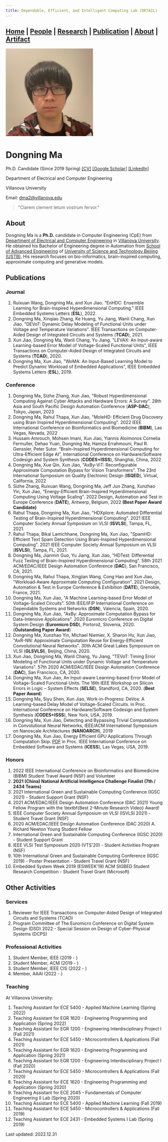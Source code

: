 ```yaml
---
title: Dependable, Efficient, and Intelligent Computing Lab (DETAIL)
---
```

## [Home](../) | [**People**](../people) | [Research](../research) | [Publication](../publication) | [About](../about) | [Artifact](../artifact) 

<img src="../asset/dma2.jfif" alt="Dongning Ma" width="280">

# Dongning Ma
Ph.D. Candidate (Since 2019 Spring) [[CV]](../asset/dma_CV.pdf) [[Google Scholar]](https://scholar.google.com/citations?user=XlJuTdcAAAAJ&hl=en) [[LinkedIn]](https://www.linkedin.com/in/dongning-ma-73ab5b185/)

Department of Electrical and Computer Engineering

Villanova University

Email: dma2@villanova.edu 

> "Clarem clement letum vostrum fervor."

## About
Dongning Ma is a **Ph.D.** candidate in Computer Engineering (CpE) from [Department of Electrical and Computer Engineering](https://www1.villanova.edu/villanova/engineering/departments/ece.html) in [Villanova University](https://www1.villanova.edu/). He obtained his Bachelor of Engineering degree in Automation from [School of Advanced Engineering](http://ae.ustb.edu.cn/) of [University of Science and Technology Beijing (USTB)](https://www.ustb.edu.cn). His research focuses on bio-informatics, brain-inspired computing, approximate computing and generative models.

## Publications
### Journal
1. Ruixuan Wang, Dongning Ma, and Xun Jiao. "EnHDC: Ensemble Learning for Brain-Inspired Hyperdimensional Computing." IEEE Embedded Systems Letters (**ESL**), 2022.
1. Dongning Ma, Xinqiao Zhang, Ke Huang, Yu Jiang, Wanli Chang, Xun Jiao. "DEVoT: Dynamic Delay Modeling of Functional Units under Voltage and Temperature Variations". IEEE Transactions on Computer-Aided Design of Integrated Circuits and Systems (**TCAD**), 2021.
1. Xun Jiao, Dongning Ma, Wanli Chang, Yu Jiang. "LEVAX: An Input-aware Learning-based Error Model of Voltage-Scaled Functional Units", IEEE Transactions on Computer-Aided Design of Integrated Circuits and Systems (**TCAD**), 2020.
1. Dongning Ma, Xun Jiao, "WoMA: An Input-Based Learning Model to Predict Dynamic Workload of Embedded Applications", IEEE Embedded Systems Letters (**ESL**), 2019.

### Conference
1. Dongning Ma, Sizhe Zhang, Xun Jiao, "Robust Hyperdimensional Computing Against Cyber Attacks and Hardware Errors: A Survey". 28th Asia and South Pacific Design Automation Conference (**ASP-DAC**), Tokyo, Japan, 2023
1. Dongning Ma, Rahul Thapa, Xun Jiao, "MoleHD: Efficient Drug Discovery using Brain Inspired Hyperdimensional Computing". 2022 IEEE International Conference on Bioinformatics and Biomedicine (**BIBM**), Las Vegas, Nevada, 2022
2. Hussam Amrouch, Mohsen Imani, Xun Jiao, Yiannis Aloimonos Cornelia Fermuller, Dehao Yuan, Dongning Ma, Hamza Errahmouni, Paul R. Genssler, Peter Sutor. “Brain-Inspired Hyperdimensional Computing for Ultra-Efficient Edge AI”, International Conference on Hardware/Software Codesign and System Synthesis (**CODES+ISSS**), Shanghai, China, 2022
3. Dongning Ma, Xue Qin, Xun Jiao, "AxBy-ViT: Reconfigurable Approximate Computation Bypass for Vision Transformers". The 23rd International Symposium on Quality Electronic Design (**ISQED**), Virtual, California, 2022
4. Sizhe Zhang, Ruixuan Wang, Dongning Ma, Jeff Jun Zhang, Xunzhao Yin, Xun Jiao, "Energy-Efficient Brain-Inspired Hyperdimensional Computing Using Voltage Scaling". 2022 Design, Automation and Test in Europe Conference (**DATE**), Antwerp, Belgium, 2022 **(Best Paper Award Candidate)**
5. Rahul Thapa, Dongning Ma, Xun Jiao, "HDXplore: Automated Differential Testing of Brain-Inspired Hyperdimensional Computing". 2021 IEEE Computer Society Annual Symposium on VLSI (**ISVLSI**), Tampa, FL, 2021.
6. Rahul Thapa, Bikal Lamichhane, Dongning Ma, Xun Jiao, "SpamHD: Efficient Text Spam Detection Using Brain-Inspired Hyperdimensional Computing". 2021 IEEE Computer Society Annual Symposium on VLSI (**ISVLSI**), Tampa, FL, 2021.
7. Dongning Ma, Jianmin Guo, Yu Jiang, Xun Jiao, "HDTest: Differential Fuzz Testing of Brain-Inspired Hyperdimensional Computing". 58th 2021 ACM/EDAC/IEEE Design Automation Conference (**DAC**), San Francisco, CA, 2021.
8. Dongning Ma, Rahul Thapa, Xingjian Wang, Cong Hao and Xun Jiao, "Workload-Aware Approximate Computing Configuration". 2021 Design, Automation & Test in Europe Conference & Exhibition (**DATE**), Grenoble, France, 2021.
9. Dongning Ma, Xun Jiao, "A Machine Learning-based Error Model of Voltage-Scaled Circuits". 50th IEEE/IFIP International Conference on Dependable Systems and Networks (**DSN**), Valencia, Spain, 2020.
10. Dongning Ma, Xun Jiao, "AxBy: Approximate Computation Bypass for Data-Intensive Applications". 2020 Euromicro Conference on Digital System Design (**Euromicro DSD**), Portorož, Slovenia, 2020. (**Outstanding Paper Award**)
11. Dongning Ma, Xunzhao Yin, Michael Niemier, X. Sharon Hu, Xun Jiao, "AxR-NN: Approximate Computation Reuse for Energy-Efficient Convolutional Neural Networks". 30th ACM Great Lakes Symposium on VLSI (**GLSVLSI**), Beijing, China, 2020. 
12. Xun Jiao, Dongning Ma, Wanli Chang, Yu Jiang, "TEVoT: Timing Error Modeling of Functional Units under Dynamic Voltage and Temperature Variations". 57th 2020 ACM/EDAC/IEEE Design Automation Conference (**DAC**), San Francisco, CA, 2020. 
13. Dongning Ma, Xun Jiao, An Input-aware Learning-based Error Model of Voltage-Scaled Functional Units. The 16th IEEE Workshop on Silicon Errors in Logic – System Effects (**SELSE**), Standford, CA, 2020. (**Best Paper Award**)
14. Dongning Ma, Siyu Shen, Xun Jiao, Work-in-Progress: DeVos: A Learning-based Delay Model of Voltage-Scaled Circuits. in Proc. International Conference on Hardware/Software Codesign and System Synthesis (**CODES+ISSS**), New York, USA, 2019.
15. Dongning Ma, Xun Jiao, Detecting and Bypassing Trivial Computations in Convolutional Neural Networks, IEEE/ACM International     Symposium on Nanoscale Architectures (**NANOARCH**), 2019
16. Dongning Ma, Xun Jiao, Energy Efficient GPU Applications Through Computation Skip. [PDF](http://www.ece.villanova.edu/~xjiao/paper/ICESS19.pdf) in Proc. IEEE International Conference on Embedded Software and Systems (**ICESS**), Las Vegas, USA, 2019.

### Honors
1. 2022 IEEE International Conference on Bioinformatics and Biomedicine (BIBM) Student Travel Award (NSF) and Volunteer
1. **2021 (China) National Artificial Intelligence Challenge Finalist (7th / 2434 Teams)**
1. 2021 International Green and Sustainable Computing Conference (IGSC 2021) - Student Support Grant (NSF)
1. 2021 ACM/EDAC/IEEE Design Automation Conference (DAC 2021) Young Fellow Program with the \textbf{Best 2-Minute Research Video} Award! 
1. IEEE Computer Society Annual Symposium on VLSI (ISVLSI 2021) - Student Travel Grant (NSF)
1. 2020 ACM/EDAC/IEEE Design Automation Conference (DAC 2020) A. Richard Newton Young Student Fellow
1. International Green and Sustainable Computing Conference (IGSC 2020) - Student Support Grant
1. IEEE VLSI Test Symposium 2020 (VTS'20) - Student Activities Program (NSF)
1. 10th International Green and Sustainable Computing Conference (IGSC 2019) - Poster Presentation - Student Travel Grant (NSF)
1. Embedded System Week 2019 (ESWEEK'19) ACM SIGBED Student Research Competition - Student Travel Grant (Microsoft) 


## Other Activities
### Services
1. Reviewer for IEEE Transactions on Computer-Aided Design of Integrated Circuits and Systems (TCAD)
2. Program Committee of The Euromicro Conference on Digital System Design (DSD) 2022 - Special Session on Design of Cyber-Physical Systems (DCPS)

### Professional Activities
1. Student Member, IEEE (2019 - )
2. Student Member, ACM (2019 - )
3. Student Member, IEEE CIS (2022 - )
4. Member, AAAI (2022 - )

### Teaching
At Villanova University:
1. Teaching Assistant for ECE 5400 - Applied Machine Learning (Spring 2022)
1. Teaching Assistant for EGR 1620 - Engineering Programming and Application (Spring 2022)
1. Teaching Assistant for EGR 1200 - Engineering Interdisciplinary Project I (Fall 2021)
1. Teaching Assistant for ECE 5450 - Microcontrollers & Applications (Fall 2021)
1. Teaching Assistant for EGR 1620 - Engineering Programming and Application (Spring 2021)
1. Teaching Assistant for EGR 1200 - Engineering Interdisciplinary Project I (Fall 2020)
1. Teaching Assistant for ECE 5450 - Microcontrollers & Applications (Fall 2020)
1. Teaching Assistant for ECE 1620 - Engineering Programming and Application (Spring 2020)
1. Teaching Assistant for ECE 2045 - Fundamentals of Computer Engineering II Lab (Spring 2020)
1. Teaching Assistant for ECE 5400 - Applied Machine Learning (Fall 2019)
1. Teaching Assistant for ECE 5450 - Microcontrollers & Applications (Fall 2019)
1. Teaching Assistant for ECE 2431 - Embedded Systems I Lab (Spring 2019)


Last updated: 2022.12.31
